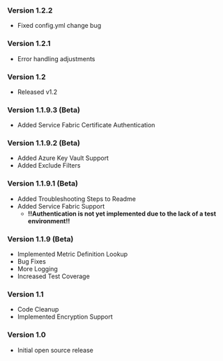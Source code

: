 ### Version 1.2.2

* Fixed config.yml change bug

### Version 1.2.1

* Error handling adjustments

### Version 1.2

* Released v1.2

### Version 1.1.9.3 (Beta)

* Added Service Fabric Certificate Authentication

### Version 1.1.9.2 (Beta)

* Added Azure Key Vault Support
* Added Exclude Filters

### Version 1.1.9.1 (Beta)

* Added Troubleshooting Steps to Readme
* Added Service Fabric Support
  * **!!Authentication is not yet implemented due to the lack of a test environment!!**

### Version 1.1.9  (Beta)

* Implemented Metric Definition Lookup
* Bug Fixes
* More Logging
* Increased Test Coverage

### Version 1.1

* Code Cleanup
* Implemented Encryption Support

### Version 1.0

* Initial open source release
